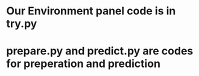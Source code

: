 # Our Environment panel code is in try.py 
# prepare.py and predict.py are codes for preperation and prediction 
